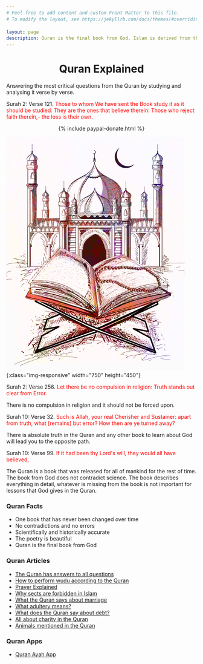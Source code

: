 ```yaml
---
# Feel free to add content and custom Front Matter to this file.
# To modify the layout, see https://jekyllrb.com/docs/themes/#overriding-theme-defaults

layout: page
description: Quran is the final book from God. Islam is derived from this book only and no other book must take a higher priority. The Quran explains all the information in detail.
---
```

<h1 class="post-title" align="center">Quran Explained</h1>
Answering the most critical questions from the Quran by studying and analysing it verse by verse.

Surah 2: Verse 121. <span style="color:red;">Those to whom We have sent the Book study it as it should be studied: They
are the ones that believe therein: Those who reject faith therein,- the loss is
their own.</span>

<div align="center">
{% include paypal-donate.html %}
</div>

![Quran with mosque](/assets/images/quran-with-mosque.png){:class="img-responsive" width="750" height="450"}

Surah 2: Verse 256. <span style="color:red;">Let there be no compulsion in religion: Truth stands out clear from Error.</span>

There is no compulsion in religion and it should not be forced upon.

Surah 10: Verse 32. <span style="color:red;">Such is Allah, your real Cherisher and Sustainer: apart from truth, what
[remains] but error? How then are ye turned away?</span>

There is absolute truth in the Quran and any other book to learn about God will lead you to the opposite path.

Surah 10: Verse 99. <span style="color:red;">If it had been thy Lord's will, they would all have believed,</span>

The Quran is a book that was released for all of mankind for the rest of time.
The book from God does not contradict science. The book describes everything in detail, whatever
is missing from the book is not important for lessons that God gives in the Quran.

### Quran Facts
- One book that has never been changed over time
- No contradictions and no errors
- Scientifically and historically accurate
- The poetry is beautiful
- Quran is the final book from God

### Quran Articles
- [The Quran has answers to all questions](quran-answers-all-questions)
- [How to perform wudu according to the Quran](how-to-perform-wudu)
- [Prayer Explained](prayer)
- [Why sects are forbidden in Islam](sects-are-forbidden-in-islam)
- [What the Quran says about marriage](marriage-in-quran)
- [What adultery means?](adultery)
- [What does the Quran say about debt?](debt)
- [All about charity in the Quran](charity)
- [Animals mentioned in the Quran](animals-in-the-quran)

### Quran Apps
- [Quran Ayah App](quran-ayah-app)
